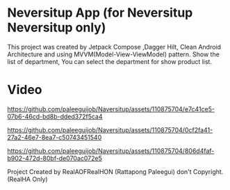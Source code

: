 # Neversitup App (for Neversitup Neversitup only)
This project was created by Jetpack Compose ,Dagger Hilt, Clean Android Architecture and using MVVM(Model-View-ViewModel) pattern. Show the list of department, You can select the department for show product list.

# Video



https://github.com/paleeguijob/Naversitup/assets/110875704/e7c41ce5-07b6-46cd-bd8b-dded372f5ca4



https://github.com/paleeguijob/Naversitup/assets/110875704/0cf2fa41-27a2-46e7-8ea7-c50743451540




https://github.com/paleeguijob/Naversitup/assets/110875704/806d4faf-b902-472d-80bf-de070ac072e5



Project Created by RealAOFRealHON (Rattapong Paleegui) don't Copyright. (RealHA Only)
